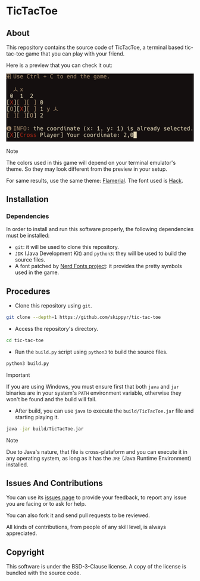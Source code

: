 # TicTacToe
## About
This repository contains the source code of TicTacToe, a terminal based
tic-tac-toe game that you can play with your friend.

Here is a preview that you can check it out:

![](assets/preview.png)

> [!NOTE]
> The colors used in this game will depend on your terminal emulator's theme. So
> they may look different from the preview in your setup.
>
> For same results, use the same theme: [Flamerial](https://github.com/skippyr/flamerial).
> The font used is [Hack](https://github.com/source-foundry/Hack).

## Installation
### Dependencies
In order to install and run this software properly, the following dependencies
must be installed:

- `git`: it will be used to clone this repository.
- `JDK` (Java Development Kit) and `python3`: they will be used to build the
  source files.
- A font patched by [Nerd Fonts project](https://www.nerdfonts.com/font-downloads):
  it provides the pretty symbols used in the game.

## Procedures
- Clone this repository using `git`.

```bash
git clone --depth=1 https://github.com/skippyr/tic-tac-toe
```

- Access the repository's directory.

```bash
cd tic-tac-toe
```

- Run the `build.py` script using `python3` to build the source files.

```bash
python3 build.py
```

> [!IMPORTANT]
> If you are using Windows, you must ensure first that both `java` and `jar`
> binaries are in your system's `PATH` environment variable, otherwise they
> won't be found and the build will fail.

- After build, you can use `java` to execute the `build/TicTacToe.jar` file and
  starting playing it.

```bash
java -jar build/TicTacToe.jar
```

> [!NOTE]
> Due to Java's nature, that file is cross-plataform and you can execute it in
> any operating system, as long as it has the `JRE` (Java Runtime Environment)
> installed.

## Issues And Contributions
You can use its [issues page](https://github.com/skippyr/tic-tac-toe/issues) to
provide your feedback, to report any issue you are facing or to ask for help.

You can also fork it and send pull requests to be reviewed.

All kinds of contributions, from people of any skill level, is always
appreciated.

## Copyright
This software is under the BSD-3-Clause license. A copy of the license is
bundled with the source code.
